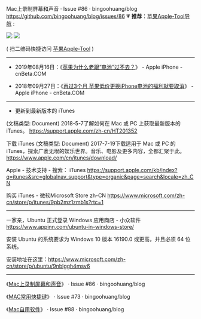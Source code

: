 Mac上录制屏幕和声音 · Issue #86 · bingoohuang/blog https://github.com/bingoohuang/blog/issues/86 💗 **推荐**：[苹果Apple-Tool导航](https://github.com/taoste/Hello-World/tree/master/Tools/Apple%20iTunes) :

<p><a href="https://github.com/taoste/Hello-World/blob/master/Tools/Apple%20iTunes/Apple-qrcode?raw=true" title="扫描二维码可以访问【苹果Apple-Tool导航】">
<img src="https://github.com/taoste/Hello-World/raw/master/Tools/Apple%20iTunes/Apple-qrcode.png?raw=true"/></a>
<a href="https://sj.qq.com/" title="扫描二维码可以访问【应用宝】官网 - 腾讯出品">
<img src="https://github.com/taoste/Hello-World/blob/master/Tools/apk/txyyb-qrcode.png?raw=true"/></a>
</p>

( 扫二维码快捷访问 [苹果Apple-Tool](https://github.com/taoste/Hello-World/tree/master/Tools/Apple%20iTunes)  )

--------------------------------------------------------------------------------------------

- 2019年08月16日：《[苹果为什么老跟“电池”过不去？](https://www.cnbeta.com/articles/tech/879085.htm)》 - Apple iPhone - cnBeta.COM  

- 2018年09月27日：《[再过3个月 苹果低价更换iPhone电池的福利就要取消](https://www.cnbeta.com/articles/tech/772393.htm)》  - Apple iPhone - cnBeta.COM  

--------------------------------------------------------------------------------------------

- 更新到最新版本的 iTunes

(文稿类型: Document) 2018-5-7了解如何在 Mac 或 PC 上获取最新版本的  iTunes。
https://support.apple.com/zh-cn/HT201352

下载 iTunes
(文稿类型: Document) 2017-7-19下载适用于 Mac 或 PC 的 iTunes，探索广袤无垠的娱乐世界。音乐、电影及更多内容，全都汇聚于此。
https://www.apple.com/cn/itunes/download/

Apple - 技术支持 - 搜索： iTunes
https://support.apple.com/kb/index?q=itunes&src=globalnav_support&type=organic&page=search&locale=zh_CN

购买 iTunes - 微软Microsoft Store zh-CN
https://www.microsoft.com/zh-cn/store/p/itunes/9pb2mz1zmb1s?rtc=1

--------------------------------------------------------------------------------------------

一家亲，Ubuntu 正式登录 Windows 应用商店 - 小众软件
https://www.appinn.com/ubuntu-in-windows-store/

安装 Ubuntu 的系统要求为 Windows 10 版本 16190.0 或更高，并且必须 64 位系统。

安装地址在这里：https://www.microsoft.com/zh-cn/store/p/ubuntu/9nblggh4msv6

--------------------------------------------------------------------------------------------

《[Mac上录制屏幕和声音](https://github.com/bingoohuang/blog/issues/86)》 · Issue #86 · bingoohuang/blog 

《[MAC常用快捷键](https://github.com/bingoohuang/blog/issues/73)》 · Issue #73 · bingoohuang/blog  

《[Mac自用软件](https://github.com/bingoohuang/blog/issues/88)》 · Issue #88 · bingoohuang/blog  
